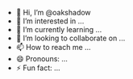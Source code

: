 - 👋 Hi, I’m @oakshadow
- 👀 I’m interested in ...
- 🌱 I’m currently learning ...
- 💞️ I’m looking to collaborate on ...
- 📫 How to reach me ...
- 😄 Pronouns: ...
- ⚡ Fun fact: ...

<!---
oakshadow/oakshadow is a ✨ special ✨ repository because its `README.md` (this file) appears on your GitHub profile.
You can click the Preview link to take a look at your changes.
--->
